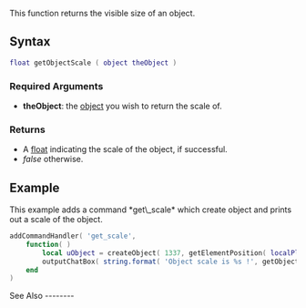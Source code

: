 This function returns the visible size of an object.

Syntax
------

``` lua
float getObjectScale ( object theObject )
```

### Required Arguments

-   **theObject**: the [object](/docs/object.md "wikilink") you wish to return the scale of.

### Returns

-   A [float](/docs/float.md "wikilink") indicating the scale of the object, if successful.
-   *false* otherwise.

Example
-------

<section name="Client" class="client" show="true">
This example adds a command *get\_scale* which create object and prints out a scale of the object.

``` lua
addCommandHandler( 'get_scale',
    function( )
        local uObject = createObject( 1337, getElementPosition( localPlayer ) )
        outputChatBox( string.format( 'Object scale is %s !', getObjectScale( uObject ) ) )
    end
)
```

</section>
See Also
--------
